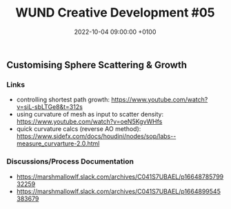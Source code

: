 ﻿---
layout: post 
title:  "WUND Creative Development #05"
date:   2022-10-04 09:00:00 +0100 
categories: [wund, houdini]
---

## Customising Sphere Scattering & Growth

### Links
- controlling shortest path growth: https://www.youtube.com/watch?v=siL-sbLTGe8&t=312s
- using curvature of mesh as input to scatter density: https://www.youtube.com/watch?v=oeN5KgvWHfs
- quick curvature calcs (reverse AO method): https://www.sidefx.com/docs/houdini/nodes/sop/labs--measure_curvarture-2.0.html

### Discussions/Process Documentation
- https://marshmallowlf.slack.com/archives/C041S7UBAEL/p1664878579932259
- https://marshmallowlf.slack.com/archives/C041S7UBAEL/p1664899545383679